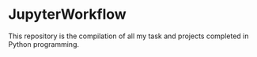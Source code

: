 # JupyterWorkflow

This repository is the compilation of all my task and projects completed in Python programming. 
